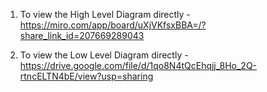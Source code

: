 1. To view the High Level Diagram directly - https://miro.com/app/board/uXjVKfsxBBA=/?share_link_id=207669289043



2. To view the Low Level Diagram directly - https://drive.google.com/file/d/1qo8N4tQcEhqjj_8Ho_2Q-rtncELTN4bE/view?usp=sharing
